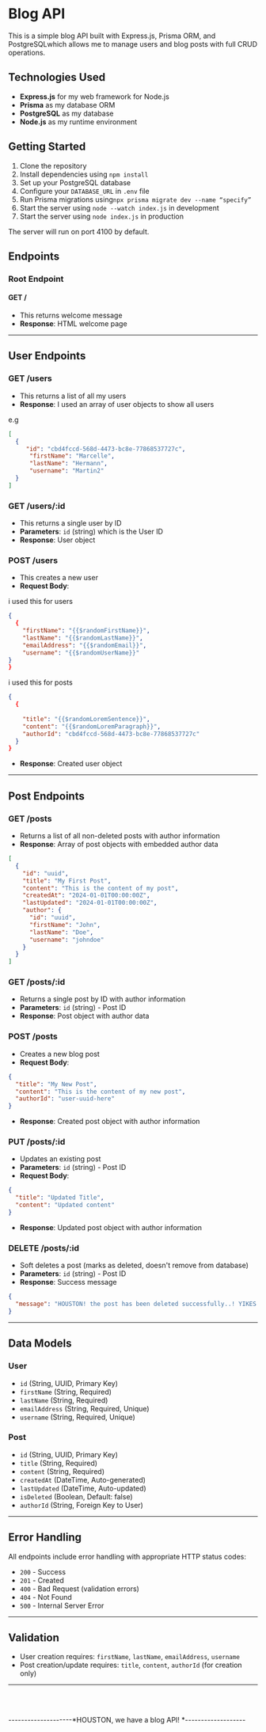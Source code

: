 # Blog API

This is a simple blog API built with Express.js, Prisma ORM, and PostgreSQLwhich allows me to manage users and blog posts with full CRUD operations.

## Technologies Used

- **Express.js** for my web framework for Node.js
- **Prisma** as my database ORM
- **PostgreSQL** as my database
- **Node.js** as my runtime environment

## Getting Started

1. Clone the repository
2. Install dependencies using `npm install`
3. Set up your PostgreSQL database
4. Configure your `DATABASE_URL` in `.env` file
5. Run Prisma migrations using`npx prisma migrate dev --name “specify”`
6. Start the server using `node --watch index.js` in development
7. Start the server using `node index.js` in production

The server will run on port 4100 by default.

## Endpoints

### Root Endpoint

#### GET /
- This returns welcome message
- **Response**: HTML welcome page

---

## User Endpoints

### GET /users
- This returns a list of all my users
- **Response**: I used an array of user objects to show all users

e.g

```json
[
  {
     "id": "cbd4fccd-568d-4473-bc8e-77868537727c",
      "firstName": "Marcelle",
      "lastName": "Hermann",
      "username": "Martin2"
  }
]
```

### GET /users/:id
- This returns a single user by ID
- **Parameters**: `id` (string) which is the User ID
- **Response**: User object

### POST /users
- This creates a new user
- **Request Body**:

i used this for users



```json
{
  {
    "firstName": "{{$randomFirstName}}",
    "lastName": "{{$randomLastName}}",
    "emailAddress": "{{$randomEmail}}",
    "username": "{{$randomUserName}}"
}
}
```


i used this for posts



```json
{
  {
  
    "title": "{{$randomLoremSentence}}",
    "content": "{{$randomLoremParagraph}}",
    "authorId": "cbd4fccd-568d-4473-bc8e-77868537727c"
  }
}

```



- **Response**: Created user object

---

## Post Endpoints

### GET /posts
- Returns a list of all non-deleted posts with author information
- **Response**: Array of post objects with embedded author data

```json
[
  {
    "id": "uuid",
    "title": "My First Post",
    "content": "This is the content of my post",
    "createdAt": "2024-01-01T00:00:00Z",
    "lastUpdated": "2024-01-01T00:00:00Z",
    "author": {
      "id": "uuid",
      "firstName": "John",
      "lastName": "Doe",
      "username": "johndoe"
    }
  }
]
```

### GET /posts/:id
- Returns a single post by ID with author information
- **Parameters**: `id` (string) - Post ID
- **Response**: Post object with author data

### POST /posts
- Creates a new blog post
- **Request Body**:
```json
{
  "title": "My New Post",
  "content": "This is the content of my new post",
  "authorId": "user-uuid-here"
}
```
- **Response**: Created post object with author information

### PUT /posts/:id
- Updates an existing post
- **Parameters**: `id` (string) - Post ID
- **Request Body**:
```json
{
  "title": "Updated Title",
  "content": "Updated content"
}
```
- **Response**: Updated post object with author information

### DELETE /posts/:id
- Soft deletes a post (marks as deleted, doesn't remove from database)
- **Parameters**: `id` (string) - Post ID
- **Response**: Success message

```json
{
  "message": "HOUSTON! the post has been deleted successfully..! YIKES.."
}
```

---

## Data Models

### User
- `id` (String, UUID, Primary Key)
- `firstName` (String, Required)
- `lastName` (String, Required)
- `emailAddress` (String, Required, Unique)
- `username` (String, Required, Unique)

### Post
- `id` (String, UUID, Primary Key)
- `title` (String, Required)
- `content` (String, Required)
- `createdAt` (DateTime, Auto-generated)
- `lastUpdated` (DateTime, Auto-updated)
- `isDeleted` (Boolean, Default: false)
- `authorId` (String, Foreign Key to User)

---

## Error Handling

All endpoints include error handling with appropriate HTTP status codes:

- `200` - Success
- `201` - Created
- `400` - Bad Request (validation errors)
- `404` - Not Found
- `500` - Internal Server Error

---

## Validation

- User creation requires: `firstName`, `lastName`, `emailAddress`, `username`
- Post creation/update requires: `title`, `content`, `authorId` (for creation only)

---



<br></br>

--------------------*HOUSTON, we have a blog API! *-------------------